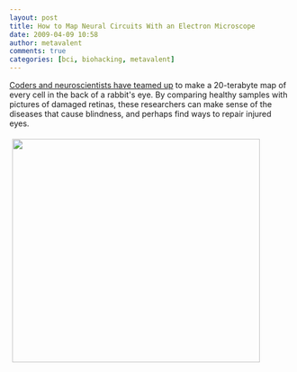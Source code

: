```yaml
---
layout: post
title: How to Map Neural Circuits With an Electron Microscope
date: 2009-04-09 10:58
author: metavalent
comments: true
categories: [bci, biohacking, metavalent]
---
```

<a href="http://www.wired.com/science/discoveries/multimedia/2009/04/gallery_rabbit_eye">Coders and neuroscientists have teamed up</a> to make a 20-terabyte map of every cell in the back of a rabbit's eye. By comparing healthy samples with pictures of damaged retinas, these researchers can make sense of the diseases that cause blindness, and perhaps find ways to repair injured eyes.
<p><a href="http://www.wired.com/science/discoveries/multimedia/2009/04/gallery_rabbit_eye"><img height="397" border="0 "loading="lazy" width="440" style="margin:5px;" class="" alt="" src="http://metavalent.com/assets/images/1mouseretina.jpg" title="" /></a></p>

